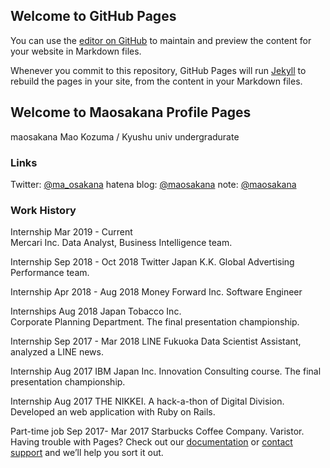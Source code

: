 ## Welcome to GitHub Pages

You can use the [editor on GitHub](https://github.com/maosakana/maosakana.github.io/edit/master/index.md) to maintain and preview the content for your website in Markdown files.

Whenever you commit to this repository, GitHub Pages will run [Jekyll](https://jekyllrb.com/) to rebuild the pages in your site, from the content in your Markdown files.

## Welcome to Maosakana Profile Pages

maosakana
Mao Kozuma / Kyushu univ undergradurate 

### Links

Twitter: [@ma_osakana](http://twitter.com/ma_osakana)
hatena blog: [@maosakana](http://maosakana.hatenablog.com/)
note: [@maosakana](https://note.mu/maosakana)

### Work History

Internship  Mar 2019 - Current  
Mercari Inc.
Data Analyst, Business Intelligence team.

Internship   Sep 2018 - Oct 2018
Twitter Japan K.K.
Global Advertising Performance team.

Internship    Apr 2018 - Aug 2018
Money Forward Inc.
Software Engineer

Internships   Aug 2018
Japan Tobacco Inc.      
Corporate Planning Department. The final presentation championship.

Internship   Sep 2017 - Mar 2018
LINE Fukuoka 
Data Scientist Assistant, analyzed a LINE news.

Internship   Aug 2017
IBM Japan Inc.
Innovation Consulting course. The final presentation championship.

Internship   Aug 2017
THE NIKKEI. 
A hack-a-thon of Digital Division. Developed an web application with Ruby on Rails.

Part-time job   Sep 2017- Mar 2017
Starbucks Coffee Company. 
Varistor.
Having trouble with Pages? Check out our [documentation](https://help.github.com/categories/github-pages-basics/) or [contact support](https://github.com/contact) and we’ll help you sort it out.
